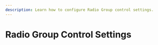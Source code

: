 ```yaml
---
description: Learn how to configure Radio Group control settings.
---
```


# Radio Group Control Settings


